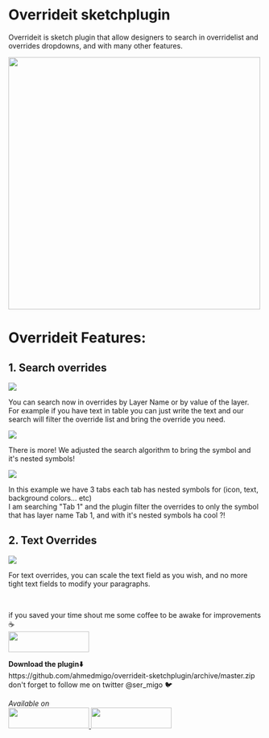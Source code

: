 # Overrideit sketchplugin

<p>
Overrideit is sketch plugin that allow designers to search in overridelist and overrides dropdowns, and with many other features.
</p>
<p>
<img align="center" height="500px" src="https://github.com/ahmedmigo/overrideit-sketchplugin/blob/master/imgs/overrides.png?raw=true">
</br>
</p>

<h1> Overrideit Features:</h1>
<h2> 1. Search overrides </h2>
<img align="center" src="https://github.com/ahmedmigo/overrideit-sketchplugin/blob/master/imgs/Search.png?raw=true">
</br>
<p>
You can search now in overrides by Layer Name or by value of the layer. </br>
For example if you have text in table you can just write the text and our search will filter the override list and bring the override you need.
</p>
<img align="center" src="https://github.com/ahmedmigo/overrideit-sketchplugin/blob/master/imgs/txt.png?raw=true">
</br>
<p>
There is more!
We adjusted the search algorithm to bring the symbol and it's nested symbols!
</p>
<img align="center" src="https://github.com/ahmedmigo/overrideit-sketchplugin/blob/master/imgs/symbolsearch.gif?raw=true">
</br>
<p>
In this example we have 3 tabs each tab has nested symbols for (icon, text, background colors… etc) </br>
I am searching "Tab 1" and the plugin filter the overrides to only the symbol that has layer name Tab 1, and with it's nested symbols ha cool ?!
</p>
<h2> 2. Text Overrides </h2>
<img align="center" src="https://github.com/ahmedmigo/overrideit-sketchplugin/blob/master/imgs/paragraph.png?raw=true">
</br>
<p>
For text overrides, you can scale the text field as you wish, and no more tight text fields to modify your paragraphs.
</p>
<br>
<p>
if you saved your time shout me some coffee to be awake for improvements ☕️
<br>
<a href="https://www.paypal.me/genaidy">
<img width="160" height="41" src="https://raw.githubusercontent.com/DWilliames/PDF-export-sketch-plugin/master/images/paypal-badge.png">
</br>
</p>
</a>
<b>Download the plugin⬇️ </b></br> https://github.com/ahmedmigo/overrideit-sketchplugin/archive/master.zip
</br>
don't forget to follow me on twitter @ser_migo 🐦
</p>

<i>
Available on
</i>
<br>
<a href="https://www.sketchpacks.com/ahmedmigo/overrideit-sketchplugin?utm_source=desktop&utm_medium=feed&utm_campaign=0.6.2&utm_term=">
<img width="160" height="41" src="https://camo.githubusercontent.com/714a058cc16680db4895e3974a357f210a3f8da8/687474703a2f2f736b657463687061636b732d636f6d2e73332e616d617a6f6e6177732e636f6d2f6173736574732f6261646765732f736b657463687061636b732d62616467652d696e7374616c6c2e706e67">
</a>
<a href="http://bit.ly/SketchRunnerWebsite">
     <img  width="160" height="41" src="http://bit.ly/RunnerBadgeBlue">
</a>
